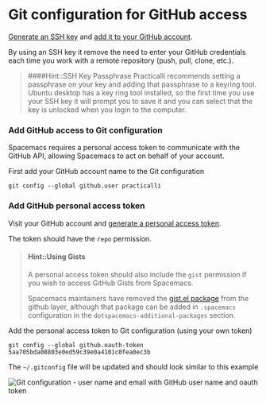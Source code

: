 # Git configuration for GitHub access

[Generate an SSH key](https://help.github.com/articles/generating-a-new-ssh-key-and-adding-it-to-the-ssh-agent/) and [add it to your GitHub account](https://help.github.com/articles/adding-a-new-ssh-key-to-your-github-account/).

By using an SSH key it remove the need to enter your GitHub credentials each time you work with a remote repository (push, pull, clone, etc.).

> ####Hint::SSH Key Passphrase
> Practicalli recommends setting a passphrase on your key and adding that passphrase to a keyring tool.  Ubuntu desktop has a key ring tool installed, so the first time you use your SSH key it will prompt you to save it and you can select that the key is unlocked when you login to the computer.

### Add GitHub access to Git configuration

Spacemacs requires a personal access token to communicate with the GitHub API, allowing Spacemacs to act on behalf of your account.

First add your GitHub account name to the Git configuration

```shell
git config --global github.user practicalli
```

### Add GitHub personal access token

Visit your GitHub account and [generate a personal access token](https://help.github.com/en/articles/creating-a-personal-access-token-for-the-command-line).

The token should have the `repo` permission.

> #### Hint::Using Gists
> A personal access token should also include the `gist` permission if you wish to access GitHub Gists from Spacemacs.
>
> Spacemacs maintainers have removed the [gist.el package](https://github.com/defunkt/gist.el) from the github layer, although that package can be added in `.spacemacs` configuration in the `dotspacemacs-additional-packages` section.


Add the personal access token to Git configuration (using your own token)

```shell
git config --global github.oauth-token 5aa705bda08803e0ed59c39e0a4101c0fea0ec3b
```

The `~/.gitconfig` file will be updated and should look similar to this example

![Git configuration - user name and email with GitHub user name and oauth token](/images/git-gitconfig-user-name-email-github-oauth-token.png)
